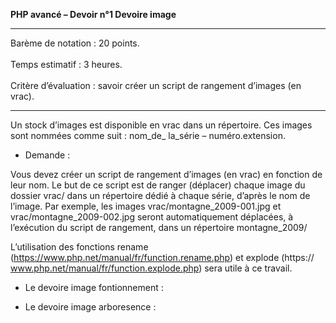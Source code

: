 **PHP avancé – Devoir n°1 Devoire image**
*****************************
Barème de notation : 20 points.<br/>  
Temps estimatif : 3 heures.<br/>   
Critère d’évaluation : savoir créer un script de rangement d’images (en vrac).<br/>   

*****************************
Un stock d’images est disponible en vrac dans un répertoire. Ces images sont nommées comme suit : nom_de_
la_série – numéro.extension.

* Demande :

Vous devez créer un script de rangement d’images (en vrac) en fonction de leur nom. Le but de ce script est de
ranger (déplacer) chaque image du dossier vrac/ dans un répertoire dédié à chaque série, d’après le nom de
l’image. Par exemple, les images vrac/montagne_2009-001.jpg et vrac/montagne_2009-002.jpg seront automatiquement
déplacées, à l’exécution du script de rangement, dans un répertoire montagne_2009/

L’utilisation des fonctions rename (https://www.php.net/manual/fr/function.rename.php) et explode (https://
www.php.net/manual/fr/function.explode.php) sera utile à ce travail.

* Le devoire image fontionnement :

* Le devoire image arboresence :
